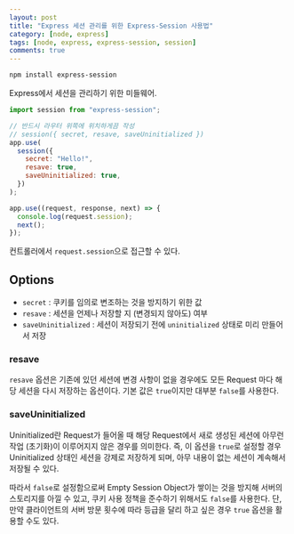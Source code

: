 ```yaml
---
layout: post
title: "Express 세션 관리를 위한 Express-Session 사용법"
category: [node, express]
tags: [node, express, express-session, session]
comments: true
---
```


```bash
npm install express-session
```

Express에서 세션을 관리하기 위한 미들웨어.

```javascript
import session from "express-session";

// 반드시 라우터 위쪽에 위치하게끔 작성
// session({ secret, resave, saveUninitialized })
app.use(
  session({
    secret: "Hello!",
    resave: true,
    saveUninitialized: true,
  })
);
```

```javascript
app.use((request, response, next) => {
  console.log(request.session);
  next();
});
```

컨트롤러에서 `request.session`으로 접근할 수 있다.

## Options

- `secret` : 쿠키를 임의로 변조하는 것을 방지하기 위한 값
- `resave` : 세션을 언제나 저장할 지 (변경되지 않아도) 여부
- `saveUninitialized` : 세션이 저장되기 전에 `uninitialized` 상태로 미리 만들어서 저장

### resave

`resave` 옵션은 기존에 있던 세션에 변경 사항이 없을 경우에도 모든 Request 마다 해당 세션을 다시 저장하는 옵션이다. 기본 값은 `true`이지만 대부분 `false`를 사용한다.

### saveUninitialized

Uninitialized란 Request가 들어올 때 해당 Request에서 새로 생성된 세션에 아무런 작업 (초기화)이 이루어지지 않은 경우를 의미한다. 즉, 이 옵션을 `true`로 설정할 경우 Uninitialized 상태인 세션을 강제로 저장하게 되며, 아무 내용이 없는 세션이 계속해서 저장될 수 있다.

따라서 `false`로 설정함으로써 Empty Session Object가 쌓이는 것을 방지해 서버의 스토리지를 아낄 수 있고, 쿠키 사용 정책을 준수하기 위해서도 `false`를 사용한다. 단, 만약 클라이언트의 서버 방문 횟수에 따라 등급을 달리 하고 싶은 경우 `true` 옵션을 활용할 수도 있다.
